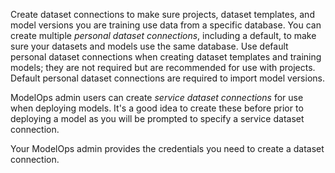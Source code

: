 Create dataset connections to make sure projects, dataset templates, and model versions you are training use data from a specific database. You can create multiple *personal dataset connections*, including a default, to make sure your datasets and models use the same database. Use default personal dataset connections when creating dataset templates and training models; they are not required but are recommended for use with projects. Default personal dataset connections are required to import model versions.

ModelOps admin users can create *service dataset connections* for use when deploying models. It's a good idea to create these before prior to deploying a model as you will be prompted to specify a service dataset connection.

Your ModelOps admin provides the credentials you need to create a dataset connection.

